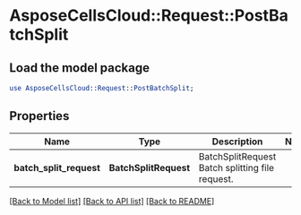 # AsposeCellsCloud::Request::PostBatchSplit 

## Load the model package
```perl
use AsposeCellsCloud::Request::PostBatchSplit;
```

## Properties
Name | Type | Description | Notes
------------ | ------------- | ------------- | -------------
**batch_split_request** | **BatchSplitRequest** | BatchSplitRequest Batch splitting file request.   |  

[[Back to Model list]](../README.md#documentation-for-requests) [[Back to API list]](../README.md#documentation-for-api-endpoints) [[Back to README]](../README.md)

